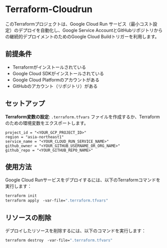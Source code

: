 # Terraform-Cloudrun



このTerraformプロジェクトは、Google Cloud Run サービス（最小コスト設定）のデプロイを自動化し、Google Service AccountとGitHubリポジトリからの継続的デプロイメントのためのGoogle Cloud Buildトリガーを利用します。

## 前提条件
- Terraformがインストールされている
- Google Cloud SDKがインストールされている
- Google Cloud Platformのアカウントがある
- GitHubのアカウント（リポジトリ）がある

## セットアップ
**Terraform変数の設定**: `.terraform.tfvars` ファイルを作成するか、Terraformのための環境変数をエクスポートします。
```hcl
project_id = "<YOUR_GCP_PROJECT_ID>"
region = "asia-northeast1"
service_name = "<YOUR_CLOUD_RUN_SERVICE_NAME>"
github_owner = "<YOUR_GITHUB_USERNAME_OR_ORG_NAME>"
github_repo = "<YOUR_GITHUB_REPO_NAME>"
```

## 使用方法

Google Cloud Runサービスをデプロイするには、以下のTerraformコマンドを実行します：
```sh
terraform init
terraform apply　-var-file=".terraform.tfvars"
```

## リソースの削除
デプロイしたリソースを削除するには、以下のコマンドを実行します：
```sh
terraform destroy　-var-file=".terraform.tfvars"
```

